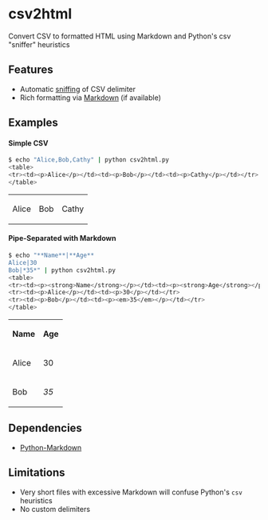 csv2html
========

Convert CSV to formatted HTML using Markdown and Python's csv "sniffer" heuristics

Features
--------

* Automatic [sniffing](http://docs.python.org/2/library/csv.html#csv.Sniffer) of CSV delimiter
* Rich formatting via [Markdown](http://packages.python.org/Markdown/) (if available)

Examples
-------

#### Simple CSV

````bash
$ echo "Alice,Bob,Cathy" | python csv2html.py 
<table>
<tr><td><p>Alice</p></td><td><p>Bob</p></td><td><p>Cathy</p></td></tr>
</table>
````

<table>
<tr><td><p>Alice</p></td><td><p>Bob</p></td><td><p>Cathy</p></td></tr>
</table>

#### Pipe-Separated with Markdown

````bash
$ echo "**Name**|**Age**
Alice|30
Bob|*35*" | python csv2html.py
<table>
<tr><td><p><strong>Name</strong></p></td><td><p><strong>Age</strong></p></td></tr>
<tr><td><p>Alice</p></td><td><p>30</p></td></tr>
<tr><td><p>Bob</p></td><td><p><em>35</em></p></td></tr>
</table>
````

<table>
<tr><td><p><strong>Name</strong></p></td><td><p><strong>Age</strong></p></td></tr>
<tr><td><p>Alice</p></td><td><p>30</p></td></tr>
<tr><td><p>Bob</p></td><td><p><em>35</em></p></td></tr>
</table>

Dependencies
------------

* [Python-Markdown](http://packages.python.org/Markdown/install.html)

Limitations
-----------

* Very short files with excessive Markdown will confuse Python's `csv` heuristics 
* No custom delimiters
